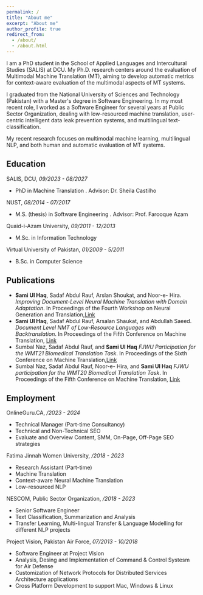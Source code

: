 ```yaml
---
permalink: /
title: "About me"
excerpt: "About me"
author_profile: true
redirect_from: 
  - /about/
  - /about.html
---
```



I am a PhD student in the School of Applied Languages and Intercultural Studies (SALIS) at DCU. My Ph.D. research centers around the evaluation of Multimodal Machine Translation (MT), aiming to develop automatic metrics for context-aware evaluation of the multimodal aspects of MT systems.

I graduated from the National University of Sciences and Technology (Pakistan) with a Master's degree in Software Engineering. In my most recent role, I worked as a Software Engineer for several years at Public Sector Organization, dealing with low-resourced machine translation, user-centric intelligent data leak prevention systems, and multilingual text-classification. 

My recent research focuses on multimodal machine learning, multilingual NLP, and both human and automatic evaluation of MT systems.

## Education

SALIS, DCU, *09/2023 - 08/2027*

* PhD in Machine Translation . Advisor: Dr. Sheila Castilho
  
NUST, *08/2014 - 07/2017*

* M.S. (thesis) in Software Engineering . Advisor: Prof. Farooque Azam

Quaid-i-Azam University, *09/2011 - 12/2013*

* M.Sc. in Information Technology

Virtual University of Pakistan, *01/2009 - 5/2011*

* B.Sc. in Computer Science  

## Publications

* **Sami Ul Haq**, Sadaf Abdul Rauf, Arslan Shoukat, and Noor-e- Hira. *Improving Document-Level Neural Machine Translation with Domain Adaptation*. In Proceedings of the Fourth Workshop on Neural Generation and Translation,[Link](https://aclanthology.org/2020.ngt-1.27/)
* **Sami Ul Haq**, Sadaf Abdul Rauf, Arsalan Shaukat, and Abdullah Saeed. *Document Level NMT of Low-Resource Languages with Backtranslation*. In Proceedings of the Fifth Conference on Machine Translation, [Link](https://aclanthology.org/2020.wmt-1.53/)
* Sumbal Naz, Sadaf Abdul Rauf, and **Sami Ul Haq** *FJWU Participation for the WMT21 Biomedical Translation Task*. In Proceedings of the Sixth Conference on Machine Translation,[Link](https://aclanthology.org/2021.wmt-1.86/)
* Sumbal Naz, Sadaf Abdul Rauf, Noor-e- Hira, and **Sami Ul Haq**  *FJWU participation for the WMT20 Biomedical Translation Task*. In Proceedings of the Fifth Conference on Machine Translation, [Link](https://aclanthology.org/2020.wmt-1.92/)


## Employment

OnlineGuru.CA,  */2023 - 2024*
* Technical Manager (Part-time Consultancy)
* Technical and Non-Technical SEO
* Evaluate and Overview Content, SMM, On-Page, Off-Page SEO strategies


Fatima Jinnah Women University, */2018 - 2023*
* Research Assistant (Part-time) 
* Machine Translation
* Context-aware Neural Machine Translation
* Low-resourced NLP

NESCOM, Public Sector Organization, */2018 - 2023*
* Senior Software Engineer
* Text Classification, Summarization and Analysis
* Transfer Learning, Multi-lingual Transfer & Language Modelling for different NLP projects

Project Vision, Pakistan Air Force, *07/2013 - 10/2018*
* Software Engineer at Project Vision
* Analysis, Desing and Implementation of Command & Control Systesm for Air Defense
* Customization of Network Protocols for Distributed Services Architecture applications
* Cross Platform Development to support Mac, Windows & Linux
